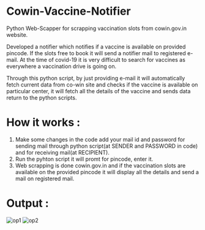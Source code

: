 # Cowin-Vaccine-Notifier
Python Web-Scapper for scrapping vaccination slots from cowin.gov.in website.

Developed a notifier which notifies if a vaccine is available on provided pincode. If the slots free to book it will send a notifier mail to registered e-mail. 
At the time of covid-19 it is very difficult to search for vaccines as everywhere a vaccination drive is going on. 

Through this python script, by just providing e-mail it will automatically fetch current data from co-win site and checks if the vaccine is available on particular center, it will fetch all the details of the vaccine and sends data return to the python scripts. 

# How it works :
1. Make some changes in the code add your mail id and password for sending mail through python script(at SENDER and PASSWORD in code) and for receiving mail(at RECIPIENT).
2. Run the pyhton script it will promt for pincode, enter it.
3. Web scrapping is done cowin.gov.in and if the vaccination slots are available on the provided pincode it will display all the details and send a mail on registered mail.

# Output :
![op1](https://github.com/arbaj2002/Cowin-Notifier/assets/57356090/54d39d71-a5a4-435e-8011-d6ba37b5b70f)
![op2](https://github.com/arbaj2002/Cowin-Notifier/assets/57356090/60e24a42-3e2b-42ec-b675-9d5b11bdd38e)
